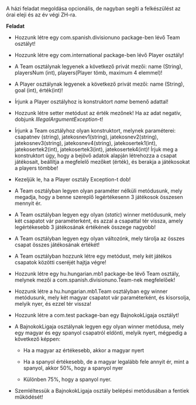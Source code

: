A házi feladat megoldása opcionális, de nagyban segíti a felkészülést az órai eleji és az év végi ZH-ra.

**Feladat**

  * Hozzunk létre egy com.spanish.divisionuno package-ben lévő Team osztályt!
  
  * Hozzunk létre egy com.international package-ben lévő Player osztály!
  
  * A Team osztálynak legyenek a következő privát mezői: name (String), playersNum (int), players(Player tömb, maximum 4 elemmel)!
  
  * A Player osztálynak legyenek a következő privát mezői: name (String), goal (int), érték(int)!
  
  * Írjunk a Player osztályhoz is konstruktort *name* bemenő adattal!
  
  * Hozzunk létre setter metódust az érték mezőnek! Ha az adat negatív, dobjunk *IllegalArgumentException*-t!
  
  * Írjunk a Team osztályhoz olyan konstruktort, melynek paraméterei: csapatnev (string), jatekosnev1(string), jatekosnev2(string), jatekosnev3(string), jatekosnev4(string), jatekosertek1(int), jatekosertek2(int), jatekosertek3(int), jatekosertek4(int)! Írjuk meg a konstruktort úgy, hogy a bejövő adatok alapján létrehozza a csapat játékosait, beállítja a megfelelő mezőket (érték), és berakja a játékosokat a players tömbbe!
  
  * Kezeljük le, ha a Player osztály Exception-t dob!
  
  * A Team osztályban legyen olyan paraméter nélküli metódusunk, mely megadja, hogy a benne szereplő legértékesenn 3 játékosok összesen mennyit ér.
  
  * A Team osztályban legyen egy olyan (*static*) winner metódusunk, mely két csapatot vár paraméterként, és azzal a csapattal tér vissza, amely legértékesebb 3 játékosának értékének összege nagyobb!
  
  * A Team osztályban legyen egy olyan változónk, mely tárolja az összes csapat összes játékosának értékét!
  
  * A Team osztályban hozzunk létre egy metódust, mely két játékos csapatok közötti cseréjét hajtja végre!
  
  * Hozzunk létre egy hu.hungarian.mb1 package-be lévő Team osztály, melynek mezői a com.spanish.divisionuno.Team-nek megfelelőek!
  
  * Hozzunk létre a hu.hungarian.mb1.Team osztályban egy winner metódusunk, mely két magyar csapatot vár paraméterként, és kisorsolja, melyik nyer, és ezzel tér vissza!
  
  * Hozzunk létre a com.test package-ban egy BajnokokLigaja osztályt!
  
  * A BajnokokLigaja osztálynak legyen egy olyan winner metódusa, mely egy magyar és egy spanyol csapatról eldönti, melyik nyert, mégpedig a következő képpen:
  
      * Ha a magyar az értékesebb, akkor a magyar nyert
      
      * Ha a spanyol értékesebb, de a magyar legalább fele annyit ér, mint a spanyol, akkor 50%, hogy a spanyol nyer
      
      * Különben 75%, hogy a spanyol nyer.
      
  * Szemléltessük a BajnokokLigaja osztály belépési metódusában a fentiek működését!
  
  
